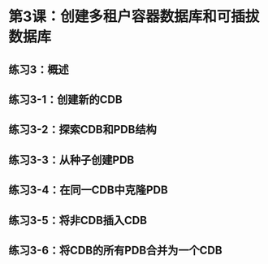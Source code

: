 # 第3课：创建多租户容器数据库和可插拔数据库

##  练习3：概述 

## 练习3-1：创建新的CDB 

## 练习3-2：探索CDB和PDB结构 

## 练习3-3：从种子创建PDB 

## 练习3-4：在同一CDB中克隆PDB 

## 练习3-5：将非CDB插入CDB 

## 练习3-6：将CDB的所有PDB合并为一个CDB 

